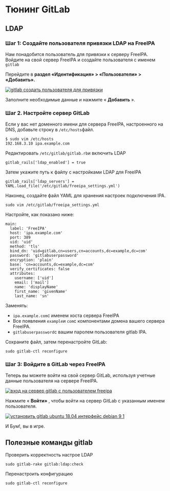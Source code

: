 # Тюнинг GitLab
## LDAP
### Шаг 1: Создайте пользователя привязки LDAP на FreeIPA

Нам понадобится пользователь для привязки к серверу FreeIPA. Войдите на свой сервер FreeIPA и создайте пользователя с именем `gitlab`

Перейдите в **раздел «Идентификация» > «Пользователи» > «Добавить».**

[![gitlab создать пользователя для привязки](https://computingforgeeks.com/wp-content/uploads/2018/12/gitlab-create-bind-user.png?ezimgfmt=rs:591x533/rscb23/ng:webp/ngcb23 "Настройка аутентификации GitLab FreeIPA LDAP 1")](https://computingforgeeks.com/wp-content/uploads/2018/12/gitlab-create-bind-user.png)

Заполните необходимые данные и нажмите « **Добавить** ».

### Шаг 2. Настройте сервер GitLab

Если у вас нет доменного имени для сервера FreeIPA, настроенного на DNS, добавьте строку в `/etc/hosts`файл.

```
$ sudo vim /etc/hosts
192.168.3.10 ipa.example.com
```

Редактировать `/etc/gitlab/gitlab.rb`и включить LDAP

```
gitlab_rails['ldap_enabled'] = true
```

Затем укажите путь к файлу с настройками LDAP для FreeIPA

```
gitlab_rails['ldap_servers'] = YAML.load_file('/etc/gitlab/freeipa_settings.yml')
```

Наконец, создайте файл YAML для хранения настроек подключения IPA.

```
sudo vim /etc/gitlab/freeipa_settings.yml
```

Настройте, как показано ниже:

```
main: 
  label: 'FreeIPA'
  host: 'ipa.example.com'
  port: 389
  uid: 'uid'
  method: 'tls'
  bind_dn: 'uid=gitlab,cn=users,cn=accounts,dc=example,dc=com'
  password: 'gitlabuserpassword'
  encryption: 'plain'
  base: 'cn=accounts,dc=example,dc=com'
  verify_certificates: false
  attributes:
    username: ['uid']
    email: ['mail']
    name: 'displayName'
    first_name: 'givenName'
    last_name: 'sn'
```

Заменять:

- `ipa.example.com`с именем хоста сервера FreeIPA
- Все появления `example`и `com`с компонентами домена вашего сервера FreeIPA.
- `gitlabuserpassword`с вашим паролем пользователя gitlab IPA.

Сохраните файл, затем перенастройте GitLab:

```
sudo gitlab-ctl reconfigure
```

### Шаг 3: Войдите в GitLab через FreeIPA

Теперь вы можете войти на свой сервер GitLab, используя учетные данные пользователя на сервере FreeIPA.

[![вход на сервер gitlab с пользователем freeipa](https://computingforgeeks.com/wp-content/uploads/2018/12/gitlab-server-login-with-freeipa-user.png?ezimgfmt=rs:539x337/rscb23/ng:webp/ngcb23 "Настройка аутентификации GitLab FreeIPA LDAP 2")](https://computingforgeeks.com/wp-content/uploads/2018/12/gitlab-server-login-with-freeipa-user.png)

Нажмите « **Войти»** , чтобы войти на сервер GitLab с указанным именем пользователя.

[![установить gitlab ubuntu 18.04 интерфейс debian 9 1](https://computingforgeeks.com/wp-content/uploads/2018/12/install-gitlab-ubuntu-18.04-debian-9-interface-1-1024x301.png?ezimgfmt=rs:696x205/rscb23/ng:webp/ngcb23 "Настройка аутентификации GitLab FreeIPA LDAP 3")](https://computingforgeeks.com/wp-content/uploads/2018/12/install-gitlab-ubuntu-18.04-debian-9-interface-1.png)

И Бум!, вы в игре.
## Полезные команды gitlab
Проверить корректность настрое LDAP
```
sudo gitlab-rake gitlab:ldap:check
```
Перенастроить конфигурацию
```
sudo gitlab-ctl reconfigure
```